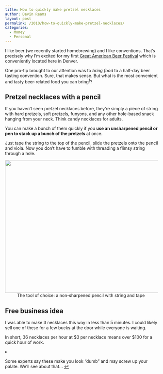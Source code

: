```yaml
---
title: How to quickly make pretzel necklaces
author: Devin Reams
layout: post
permalink: /2010/how-to-quickly-make-pretzel-necklaces/
categories:
  - Money
  - Personal
---
```

I like beer (we recently started homebrewing) and I like conventions. That&#8217;s precisely why I&#8217;m excited for my first [Great American Beer Festival][1] which is conveniently located here in Denver.

One pro-tip brought to our attention was to *bring food* to a half-day beer tasting convention. Sure, that makes sense. But what is the most convenient and tasty beer-related food you can bring<sup id="fnref-1479:1"><a href="#fn-1479:1" rel="footnote">1</a></sup>?

## Pretzel necklaces with a pencil

If you haven&#8217;t seen pretzel necklaces before, they&#8217;re simply a piece of string with hard pretzels, soft pretzels, funyons, and any other hole-based snack hanging from your neck. Think candy necklaces for adults.

You can make a bunch of them quickly if you **use an unsharpened pencil or pen to stack up a bunch of the pretzels** at once.

Just tape the string to the top of the pencil, slide the pretzels onto the pencil and viola. Now you don&#8217;t have to fumble with threading a flimsy string through a hole.

<dl id="attachment_1509" class="wp-caption aligncenter" style="max-width:580px">
  <dt>
    <a href="https://devin.rea.ms/wp-content/uploads/2010/09/photo.jpg"><img src="https://devin.rea.ms/wp-content/uploads/2010/09/photo.jpg" alt="" title="Pretzel necklace building" width="580" height="435" class="size-full wp-image-1509" /></a>
  </dt>
  
  <dd>
    The tool of choice: a non-sharpened pencil with string and tape
  </dd>
</dl>

## Free business idea

I was able to make 3 necklaces this way in less than 5 minutes. I could likely sell one of these for a few bucks at the door while everyone is waiting.

In short, 36 necklaces per hour at $3 per necklace means over $100 for a quick hour of work.

<li id="fn-1479:1">
  <p>
    Some experts say these make you look &#8220;dumb&#8221; and may screw up your palate. We&#8217;ll see about that&#8230;&#160;<a href="#fnref-1479:1" rev="footnote">&#8617;</a>
  </p></fn></footnotes>

 [1]: http://www.greatamericanbeerfestival.com/